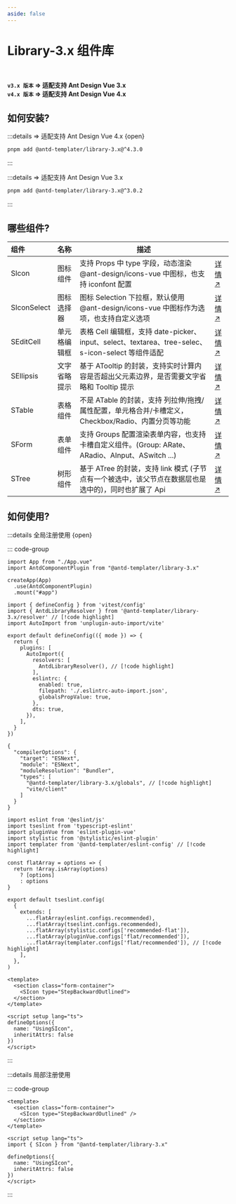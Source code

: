 ```yaml
---
aside: false
---
```


# Library-3.x 组件库

<br/>

**`v3.x 版本` => 适配支持 Ant Design Vue 3.x**  
**`v4.x 版本` => 适配支持 Ant Design Vue 4.x**

## 如何安装?

:::details => 适配支持 Ant Design Vue 4.x {open}

```bash
pnpm add @antd-templater/library-3.x@^4.3.0

```

:::

:::details => 适配支持 Ant Design Vue 3.x

```bash
pnpm add @antd-templater/library-3.x@^3.0.2

```

:::

## 哪些组件?

| 组件        | 名称         | 描述                                                                                                 |                                |
| :---------- | :----------- | ---------------------------------------------------------------------------------------------------- | :----------------------------- |
| SIcon       | 图标组件     | 支持 Props 中 type 字段，动态渲染 @ant-design/icons-vue 中图标，也支持 iconfont 配置                 | [详情 ↗](/library/icon)        |
| SIconSelect | 图标选择器   | 图标 Selection 下拉框，默认使用 @ant-design/icons-vue 中图标作为选项，也支持自定义选项               | [详情 ↗](/library/icon_select) |
| SEditCell   | 单元格编辑框 | 表格 Cell 编辑框，支持 date-picker、input、select、textarea、tree-selec、s-icon-select 等组件适配    | [详情 ↗](/library/edit_cell)   |
| SEllipsis   | 文字省略提示 | 基于 ATooltip 的封装，支持实时计算内容是否超出父元素边界，是否需要文字省略和 Tooltip 提示            | [详情 ↗](/library/ellipsis)    |
| STable      | 表格组件     | 不是 ATable 的封装，支持 列拉伸/拖拽/属性配置，单元格合并/卡槽定义，Checkbox/Radio、内置分页等功能   | [详情 ↗](/library/table)       |
| SForm       | 表单组件     | 支持 Groups 配置渲染表单内容，也支持卡槽自定义组件。(Group: ARate、ARadio、AInput、ASwitch ...)      | [详情 ↗](/library/form)        |
| STree       | 树形组件     | 基于 ATree 的封装，支持 link 模式 (子节点有一个被选中，该父节点在数据层也是选中的)，同时也扩展了 Api | [详情 ↗](/library/tree)        |

## 如何使用?

:::details 全局注册使用 {open}

::: code-group

```typescript:line-numbers [1. 全局注册]
import App from "./App.vue"
import AntdComponentPlugin from "@antd-templater/library-3.x"

createApp(App)
  .use(AntdComponentPlugin)
  .mount("#app")
```

```typescript:line-numbers [2. Vite配置]
import { defineConfig } from 'vitest/config'
import { AntdLibraryResolver } from '@antd-templater/library-3.x/resolver' // [!code highlight]
import AutoImport from 'unplugin-auto-import/vite'

export default defineConfig(({ mode }) => {
  return {
    plugins: [
      AutoImport({
        resolvers: [
          AntdLibraryResolver(), // [!code highlight]
        ],
        eslintrc: {
          enabled: true,
          filepath: './.eslintrc-auto-import.json',
          globalsPropValue: true,
        },
        dts: true,
      }),
    ],
  }
})
```

```typescript:line-numbers [3. TS配置]
{
  "compilerOptions": {
    "target": "ESNext",
    "module": "ESNext",
    "moduleResolution": "Bundler",
    "types": [
      "@antd-templater/library-3.x/globals", // [!code highlight]
      "vite/client"
    ]
  }
}
```

```typescript:line-numbers [4. ESLint配置]
import eslint from '@eslint/js'
import tseslint from 'typescript-eslint'
import pluginVue from 'eslint-plugin-vue'
import stylistic from '@stylistic/eslint-plugin'
import templater from '@antd-templater/eslint-config' // [!code highlight]

const flatArray = options => {
  return !Array.isArray(options)
    ? [options]
    : options
}

export default tseslint.config(
  {
    extends: [
      ...flatArray(eslint.configs.recommended),
      ...flatArray(tseslint.configs.recommended),
      ...flatArray(stylistic.configs['recommended-flat']),
      ...flatArray(pluginVue.configs['flat/recommended']),
      ...flatArray(templater.configs['flat/recommended']), // [!code highlight]
    ],
  },
)
```

```vue:line-numbers [5. SIcon 组件 (范例)]
<template>
  <section class="form-container">
    <SIcon type="StepBackwardOutlined">
  </section>
</template>

<script setup lang="ts">
defineOptions({
  name: "UsingSIcon",
  inheritAttrs: false
})
</script>
```

:::

:::details 局部注册使用

::: code-group

```vue:line-numbers [SIcon 组件 (范例)]
<template>
  <section class="form-container">
    <SIcon type="StepBackwardOutlined" />
  </section>
</template>

<script setup lang="ts">
import { SIcon } from "@antd-templater/library-3.x"

defineOptions({
  name: "UsingSIcon",
  inheritAttrs: false
})
</script>
```

:::
